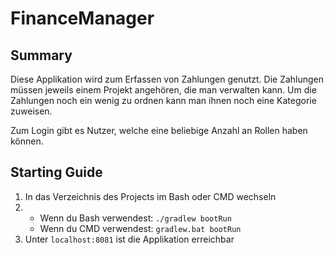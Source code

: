 # FinanceManager

## Summary
Diese Applikation wird zum Erfassen von Zahlungen genutzt. Die Zahlungen müssen jeweils einem Projekt angehören, die man verwalten kann. Um die Zahlungen noch ein wenig zu ordnen kann man ihnen noch eine Kategorie zuweisen.

Zum Login gibt es Nutzer, welche eine beliebige Anzahl an Rollen haben können.

## Starting Guide
1. In das Verzeichnis des Projects im Bash oder CMD wechseln
2.  - Wenn du Bash verwendest: `./gradlew bootRun`
    - Wenn du CMD verwendest: `gradlew.bat bootRun`
3. Unter `localhost:8081` ist die Applikation erreichbar